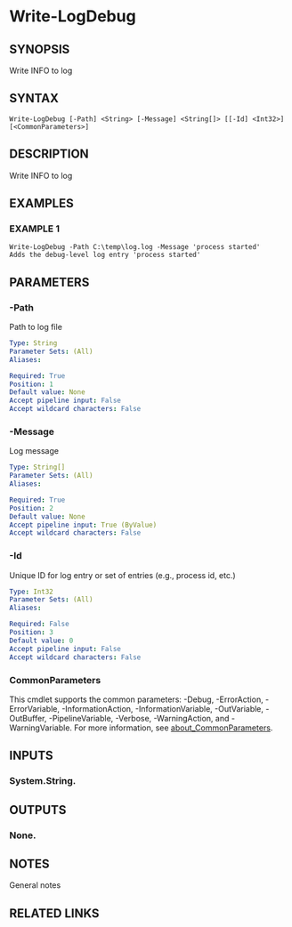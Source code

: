 # Write-LogDebug

## SYNOPSIS
Write INFO to log

## SYNTAX

```
Write-LogDebug [-Path] <String> [-Message] <String[]> [[-Id] <Int32>] [<CommonParameters>]
```

## DESCRIPTION
Write INFO to log

## EXAMPLES

### EXAMPLE 1
```
Write-LogDebug -Path C:\temp\log.log -Message 'process started'
Adds the debug-level log entry 'process started'
```

## PARAMETERS

### -Path
Path to log file

```yaml
Type: String
Parameter Sets: (All)
Aliases:

Required: True
Position: 1
Default value: None
Accept pipeline input: False
Accept wildcard characters: False
```

### -Message
Log message

```yaml
Type: String[]
Parameter Sets: (All)
Aliases:

Required: True
Position: 2
Default value: None
Accept pipeline input: True (ByValue)
Accept wildcard characters: False
```

### -Id
Unique ID for log entry or set of entries (e.g., process id, etc.)

```yaml
Type: Int32
Parameter Sets: (All)
Aliases:

Required: False
Position: 3
Default value: 0
Accept pipeline input: False
Accept wildcard characters: False
```

### CommonParameters
This cmdlet supports the common parameters: -Debug, -ErrorAction, -ErrorVariable, -InformationAction, -InformationVariable, -OutVariable, -OutBuffer, -PipelineVariable, -Verbose, -WarningAction, and -WarningVariable. For more information, see [about_CommonParameters](http://go.microsoft.com/fwlink/?LinkID=113216).

## INPUTS

### System.String.
## OUTPUTS

### None.
## NOTES
General notes

## RELATED LINKS
